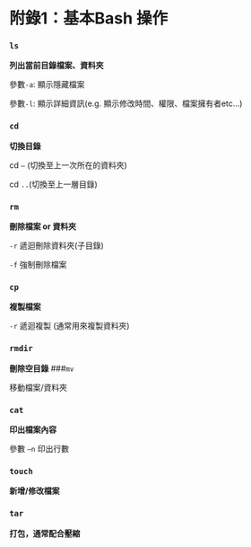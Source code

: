 # 附錄1：基本Bash 操作

### `ls`

**列出當前目錄檔案、資料夾**

參數`-a`: 顯示隱藏檔案

參數`-l`: 顯示詳細資訊(e.g. 顯示修改時間、權限、檔案擁有者etc…)

### `cd`

**切換目錄**

cd `–` (切換至上一次所在的資料夾)

cd `..`(切換至上一層目錄)

### `rm`

**刪除檔案 or 資料夾**

`-r` 遞迴刪除資料夾(子目錄)

`-f` 強制刪除檔案

### `cp`

**複製檔案**

`-r` 遞迴複製 (通常用來複製資料夾)

### `rmdir`

**刪除空目錄**
###`mv`

移動檔案/資料夾

### `cat`

**印出檔案內容**

參數 `–n` 印出行數

### `touch`
**新增/修改檔案**

### `tar`

**打包，通常配合壓縮**

